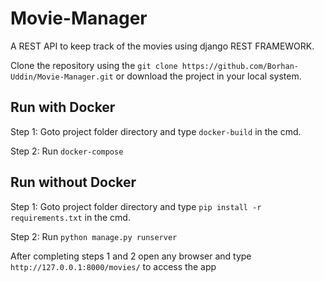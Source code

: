 # Movie-Manager
A REST API to keep track of the movies using django REST FRAMEWORK.

Clone the repository using the `git clone https://github.com/Borhan-Uddin/Movie-Manager.git` or download the project in your local system.

## Run with Docker

Step 1: Goto project folder directory and type `docker-build` in the cmd.

Step 2: Run `docker-compose` 

## Run without Docker
Step 1: Goto project folder directory and type `pip install -r requirements.txt` in the cmd.

Step 2: Run `python manage.py runserver` 

After completing steps 1 and 2 open any browser and type `http://127.0.0.1:8000/movies/` to access the app

